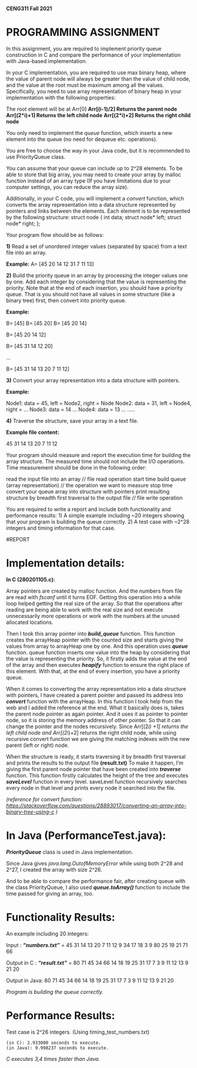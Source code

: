 **CENG311 Fall 2021**

# PROGRAMMING ASSIGNMENT 

In this assignment, you are required to implement priority queue construction in C and compare the
performance of your implementation with Java-based implementation.

In your C implementation, you are required to use max binary heap, where the value of parent node
will always be greater than the value of child node, and the value at the root must be maximum
among all the values. Specifically, you need to use array representation of binary heap in your
implementation with the following properties:

The root element will be at Arr[0]
**Arr[(i-1)/2] Returns the parent node**
**Arr[(2*i)+1] Returns the left child node**
**Arr[(2*i)+2] Returns the right child node**

You only need to implement the _queue_ function, which inserts a new element into the queue (no
need for dequeue etc. operations).

You are free to choose the way in your Java code, but it is recommended to use PriorityQueue class.

You can assume that your queue can include up to 2^28 elements. To be able to store that big array,
you may need to create your array by malloc function instead of an array type (If you have
limitations due to your computer settings, you can reduce the array size).

Additionally, in your C code, you will implement a _convert_ function, which converts the array
representation into a data structure represented by pointers and links between the elements. Each
element is to be represented by the following structure:
struct node
{
int data;
struct node* left;
struct node* right;
};

Your program flow should be as follows:

**1)** Read a set of unordered integer values (separated by space) from a text file into an array.

**Example:** A= [45 20 14 12 31 7 11 13]

**2)** Build the priority queue in an array by processing the integer values one by one. Add each
integer by considering that the value is representing the priority. Note that at the end of each
insertion, you should have a priority queue. That is you should not have all values in some structure
(like a binary tree) first, then convert into priority queue.

**Example:**

B= [45]
B= [45 20]
B= [45 20 14]


B= [45 20 14 12]

B= [45 31 14 12 20]

...

B= [45 31 14 13 20 7 11 12]

**3)** Convert your array representation into a data structure with pointers.

**Example:**

Node1: data = 45, left = Node2, right = Node
Node2: data = 31, left = Node4, right = ...
Node3: data = 14 ...
Node4: data = 13 ...
.....

**4)** Traverse the structure, save your array in a text file.

**Example file content:**

45 31 14 13 20 7 11 12

Your program should measure and report the execution time for building the array structure. The
measured time should not include the I/O operations. Time measurement should be done in the
following order:

read the input file into an array // file read operation
start time
build queue (array representation) // the operation we want to measure
stop time
convert your queue array into structure with pointers
print resulting structure by breadth first traversal to the output file // file write operation

You are required to write a report and include both functionality and performance results: 1) A
simple example including ~20 integers showing that your program is building the queue correctly.
2) A test case with ~2^28 integers and timing information for that case.

#REPORT

# Implementation details:

**In C (280201105.c):**

Array pointers are created by malloc function. And the numbers from file are read with
_fscanf_ until it turns EOF. Getting this operation into a while loop helped getting the real size
of the array. So that the operations after reading are being able to work with the real size
and not execute unnecessarily more operations or work with the numbers at the unused
allocated locations.

Then I took this array pointer into **_build_queue_** function. This function creates the arrayHeap
pointer with the counted size and starts giving the values from array to arrayHeap one by
one. And this operation uses **_queue_** function. queue function inserts one value into the heap
by considering that the value is representing the priority. So, it firstly adds the value at the
end of the array and then executes **_heapify_** function to ensure the right place of this
element. With that, at the end of every insertion, you have a priority queue.

When it comes to converting the array representation into a data structure with pointers, I
have created a parent pointer and passed its address into **_convert_** function with the
arrayHeap. In this function I took help from the web and I added the reference at the end.
What it basically does is, takes the parent node pointer as again pointer. And it uses it as
pointer to pointer node, so it is storing the memory address of other pointer. So that it can
change the pointer and the nodes recursively. Since Arr[(2*i) +1] returns the left child node
and Arr[(2*i)+2] returns the right child node, while using recursive convert function we are
giving the matching indexes with the new parent (left or right) node.

When the structure is ready, it starts traversing it by breadth first traversal and prints the
results to the output file **(result.txt)** To make it happen, I’m giving the first parent node
pointer that have been created into **_traverse_** function. This function firstly calculates the
height of the tree and executes **_saveLevel_** function in every level. saveLevel function
recursively searches every node in that level and prints every node it searched into the file.

_(reference for convert function: https://stackoverflow.com/questions/28893017/converting-an-array-into-binary-tree-using-c )_

# In Java (PerformanceTest.java):

**_PriorityQueue_** class is used in Java implementation.

Since Java gives _java.lang.OutofMemoryError_ while using both 2^28 and 2^27, I created the
array with size 2^26.

And to be able to compare the performance fair, after creating queue with the class
PriorityQueue, I also used **_queue.toArray()_** function to include the time passed for giving an
array, too.


# Functionality Results:

An example including 20 integers:

Input : **_“numbers.txt”_** = 45 31 14 13 20 7 11 12 9 34 17 18 3 9 80 25 19 21 71 66

Output in C : **_“result.txt”_** = 80 71 45 34 66 14 18 19 25 31 17 7 3 9 11 12 13 9 21 20

Output in Java: 80 71 45 34 66 14 18 19 25 31 17 7 3 9 11 12 13 9 21 20

_Program is building the queue correctly._

# Performance Results:

Test case is 2^26 integers. (Using timing_test_numbers.txt)

```
(in C): 2.933000 seconds to execute.
(in Java): 9.998237 seconds to execute.
```
_C executes 3,4 times faster than Java._

